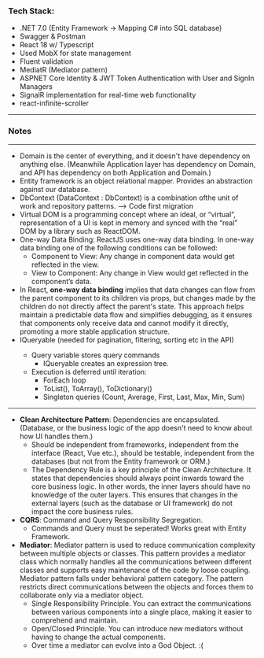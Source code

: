 ### Tech Stack:
- .NET 7.0 (Entity Framework -> Mapping C# into SQL database)
- Swagger & Postman
- React 18 w/ Typescript
- Used MobX for state management
- Fluent validation
- MediatR (Mediator pattern)
- ASPNET Core Identity & JWT Token Authentication with User and SignIn Managers
- SignalR implementation for real-time web functionality
- react-infinite-scroller
---
### Notes 
---
- Domain is the center of everything, and it doesn't have dependency on anything else. (Meanwhile Application layer has dependency on Domain, and API has dependency on both Application and Domain.)
- Entity framework is an object relational mapper. Provides an abstraction against our database.
- DbContext (DataContext : DbContext) is a combination ofthe unit of work and repository patterns. --> Code first migration
- Virtual DOM is a programming concept where an ideal, or “virtual”, representation of a UI is kept in memory and synced with the “real” DOM by a library such as ReactDOM.
- One-way Data Binding: ReactJS uses one-way data binding. In one-way data binding one of the following conditions can be followed: 
    - Component to View: Any change in component data would get reflected in the view.
    - View to Component: Any change in View would get reflected in the component’s data.
- In React, **one-way data binding** implies that data changes can flow from the parent component to its children via props, but changes made by the children do not directly affect the parent's state. This approach helps maintain a predictable data flow and simplifies debugging, as it ensures that components only receive data and cannot modify it directly, promoting a more stable application structure.
- IQueryable<T> (needed for pagination, filtering, sorting etc in the API)
    - Query variable stores query commands
        - IQueryable<T> creates an expression tree.
    - Execution is deferred until iteration:
        - ForEach loop
        - ToList(), ToArray(), ToDictionary()
        - Singleton queries (Count, Average, First, Last, Max, Min, Sum)


---
- **Clean Architecture Pattern**: Dependencies are encapsulated. (Database, or the business logic of the app doesn't need to know about how UI handles them.)
    - Should be independent from frameworks, independent from the interface (React, Vue etc.), should be testable, independent from the databases (but not from the Entity framework or ORM.)
    - The Dependency Rule is a key principle of the Clean Architecture. It states that dependencies should always point inwards toward the core business logic. In other words, the inner layers should have no knowledge of the outer layers. This ensures that changes in the external layers (such as the database or UI framework) do not impact the core business rules.
- **CQRS**: Command and Query Responsibility Segregation.
    - Commands and Query must be seperated! Works great with Entity Framework.
- **Mediator**: Mediator pattern is used to reduce communication complexity between multiple objects or classes. This pattern provides a mediator class which normally handles all the communications between different classes and supports easy maintenance of the code by loose coupling. Mediator pattern falls under behavioral pattern category. The pattern restricts direct communications between the objects and forces them to collaborate only via a mediator object.
    - Single Responsibility Principle. You can extract the communications between various components into a single place, making it easier to comprehend and maintain.
    - Open/Closed Principle. You can introduce new mediators without having to change the actual components.
    - Over time a mediator can evolve into a God Object. :(
      
